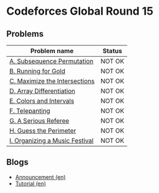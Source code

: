 # Codeforces Global Round 15

## Problems

|Problem name|Status|
|------------|---------|
| [A. Subsequence Permutation](problems/A._Subsequence_Permutation.md)|NOT OK|
| [B. Running for Gold](problems/B._Running_for_Gold.md)|NOT OK|
| [C. Maximize the Intersections](problems/C._Maximize_the_Intersections.md)|NOT OK|
| [D. Array Differentiation](problems/D._Array_Differentiation.md)|NOT OK|
| [E. Colors and Intervals](problems/E._Colors_and_Intervals.md)|NOT OK|
| [F. Telepanting](problems/F._Telepanting.md)|NOT OK|
| [G. A Serious Referee](problems/G._A_Serious_Referee.md)|NOT OK|
| [H. Guess the Perimeter](problems/H._Guess_the_Perimeter.md)|NOT OK|
| [I. Organizing a Music Festival](problems/I._Organizing_a_Music_Festival.md)|NOT OK|
## Blogs

- [Announcement (en)](blogs/Announcement_(en).md)
- [Tutorial (en)](blogs/Tutorial_(en).md)
